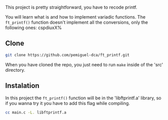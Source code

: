This project is pretty straightforward, you have to recode printf. 

You will learn what is and how to implement variadic functions. 
The `ft_printf()` function doesn't implement all the conversions, only the following ones: cspdiuxX%

## Clone

```bash
git clone https://github.com/pemiguel-dca/ft_printf.git
```
When you have cloned the repo, you just need to run ```make``` inside of the 'src' directory.

## Instalation

In this project the `ft_printf()` function will be in the 'libftprintf.a' library, so if you wanna try it you have to add this flag while compiling.

```bash
cc main.c -L. libftprintf.a
```
